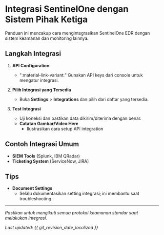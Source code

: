# Integrasi SentinelOne dengan Sistem Pihak Ketiga

Panduan ini mencakup cara mengintegrasikan SentinelOne EDR dengan sistem keamanan dan monitoring lainnya.

## Langkah Integrasi

1. **API Configuration**
   - ":material-link-variant:" Gunakan API keys dari console untuk mengatur integrasi.

2. **Pilih Integrasi yang Tersedia**
   - Buka **Settings** > **Integrations** dan pilih dari daftar yang tersedia.

3. **Test Integrasi**
   - Uji koneksi dan pastikan data dikirim/diterima dengan benar.
   - **Catatan Gambar/Video Here**
     - Ilustrasikan cara setup API integration

## Contoh Integrasi Umum
- **SIEM Tools** (Splunk, IBM QRadar)
- **Ticketing System** (ServiceNow, JIRA)

## Tips

- **Document Settings**
  - Selalu dokumentasikan setting integrasi; ini membantu saat troubleshooting.

---

*Pastikan untuk mengikuti semua protokol keamanan standar saat melakukan integrasi.*

*Last updated: {{ git_revision_date_localized }}*
